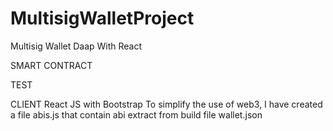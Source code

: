 # MultisigWalletProject
Multisig Wallet Daap With React

SMART CONTRACT

TEST

CLIENT 
React JS with Bootstrap
To simplify the use of web3, I have created a file abis.js that contain 
abi extract from build file wallet.json
